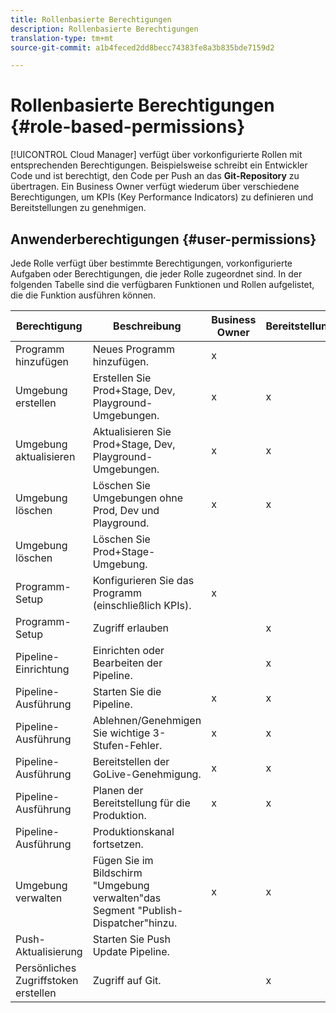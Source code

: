 ```yaml
---
title: Rollenbasierte Berechtigungen
description: Rollenbasierte Berechtigungen
translation-type: tm+mt
source-git-commit: a1b4feced2dd8becc74383fe8a3b835bde7159d2

---
```



# Rollenbasierte Berechtigungen {#role-based-permissions}

[!UICONTROL Cloud Manager] verfügt über vorkonfigurierte Rollen mit entsprechenden Berechtigungen. Beispielsweise schreibt ein Entwickler Code und ist berechtigt, den Code per Push an das **Git-Repository** zu übertragen. Ein Business Owner verfügt wiederum über verschiedene Berechtigungen, um KPIs (Key Performance Indicators) zu definieren und Bereitstellungen zu genehmigen.

## Anwenderberechtigungen {#user-permissions}

Jede Rolle verfügt über bestimmte Berechtigungen, vorkonfigurierte Aufgaben oder Berechtigungen, die jeder Rolle zugeordnet sind. In der folgenden Tabelle sind die verfügbaren Funktionen und Rollen aufgelistet, die die Funktion ausführen können.

| Berechtigung | Beschreibung | Business Owner | Bereitstellungsmanager | Programmmanager | Entwickler |
|--- |--- |--- |--- |--- |--- |
| Programm hinzufügen | Neues Programm hinzufügen. | x |  |  |  |
| Umgebung erstellen | Erstellen Sie Prod+Stage, Dev, Playground-Umgebungen. | x | x |  |  |
| Umgebung aktualisieren | Aktualisieren Sie Prod+Stage, Dev, Playground-Umgebungen. | x | x |  |  |
| Umgebung löschen | Löschen Sie Umgebungen ohne Prod, Dev und Playground. | x | x |  |  |
| Umgebung löschen | Löschen Sie Prod+Stage-Umgebung. |  |  |  |  |
| Programm-Setup | Konfigurieren Sie das Programm (einschließlich KPIs). | x |  |  |  |
| Programm-Setup | Zugriff erlauben |  | x |  | x |
| Pipeline-Einrichtung | Einrichten oder Bearbeiten der Pipeline. |  | x |  |  |
| Pipeline-Ausführung | Starten Sie die Pipeline. | x | x |  |  |
| Pipeline-Ausführung | Ablehnen/Genehmigen Sie wichtige 3-Stufen-Fehler. | x | x | x |  |
| Pipeline-Ausführung | Bereitstellen der GoLive-Genehmigung. | x | x | x |  |
| Pipeline-Ausführung | Planen der Bereitstellung für die Produktion. | x | x | x |  |
| Pipeline-Ausführung | Produktionskanal fortsetzen. |  |  |  |  |
| Umgebung verwalten  | Fügen Sie im Bildschirm &quot;Umgebung verwalten&quot;das Segment &quot;Publish-Dispatcher&quot;hinzu. | x | x |  |  |  |
| Push-Aktualisierung | Starten Sie Push Update Pipeline. |  |  |  |  |
| Persönliches Zugriffstoken erstellen | Zugriff auf Git. |  | x |  | x |

